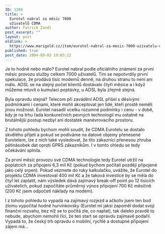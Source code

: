 ```yaml
---
ID: 1298
title: >
  Eurotel nabral za měsíc 7000
  uživatelů CDMA
author: Patrick Zandl
post_excerpt: ""
layout: post
oldlink: >
  https://www.marigold.cz/item/eurotel-nabral-za-mesic-7000-uzivatelu-cdma
published: true
post_date: 2004-09-03 19:03:22
---
```

<p>
Je to hodně nebo málo? Eurotel nabral podle oficiálního známení za první měsíc provozu služby celkem 7000 uživatelů. Tím se nepotvrdily první spekulace, že prodává tisíc modemů denně, na druhou stranu to není ani málo. ADSL se na stejný počet klientů dostávalo čtyři měsíce a i když můžeme mluvit o kumulaci poptávky, u ADSL byla zřejmě stejná. </p>

<p>
Byla opravdu stejná? Telecom při zavádění ADSL přišel s děsivými podmínkami i cenami, které mohli akceptovat jen lidé, kteří prostě neměli jinou možnost. Eurotel nasadil vcelku rozumné podmínky i cenu - v době, kdy je na trhu řada konkurečních pevných technologií mu ostatně na brutálnější postup nezbyl ani dostatek manévrovacího prostoru. </p>

<p>
Z tohoto pohledu bychom mohli soudit, že CDMA Eurotelu se dostalo skvělého přijetí a pokud se podíváme na datové objemy přenesené Eurotelem, lze z nich také vysledovat, že tito zákazníci přenesou zhruba pětinásobek dat oproti GPRS zákazníkům. I v tomto ohledu se tedy očekávání splnila.</p>

<p>
Za první měsíc provozu své CDMA technologie tedy Eurotel utržil na poplatcích za připojení 6,3 mil Kč (pokud bychom počítali později připojené jako celý srpen). Pokud vezmete do ruky kalkulačku, uvážíte, že Eurotel do projektu CDMA investoval 400 mil Kč a že taková investice by se měla do čtyř let zaplatit, nám výsledek dává zajímavý break-off point po 12 tisících uživatelích, pokud započítáte průměrný výnos připojení 700 Kč měsíčně (200 Kč jsem odpočetl náklady na modem). </p>

<p>
I z tohoto pohledu to vypadá na zajímavý rozjezd a ačkoliv jsem ten bod zlomu vypočítal hodně hurvínkovsky (Eurotel mi jaksi zapoměl dodat svoji finanční rozvahu, bez níž se to počítá zle, co naplat), tak daleko pravdě to nebude, abychom nemohli říci, že ten start se opravdu zajímavě podařil. Vypadá to, že český trh opravdu o mobilní, rychlé a dostupné připojení zájem má&#8230;
</p>
